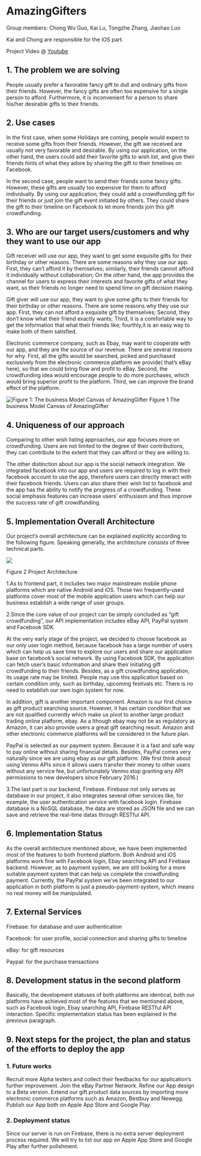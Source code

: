 # AmazingGifters
Group members: Chong Wu Guo, Kai Lu, Tongzhe Zhang, Jiaohao Luo

Kai and Chong are responsible for the iOS part.

Project Video @ [Youtube](https://www.youtube.com/watch?v=7hj5-vhBFlY)

## 1. The problem we are solving

People usually prefer a favorable fancy gift to dull and ordinary gifts from their friends. However, the fancy gifts are often too expensive for a single person to afford. Furthermore, it is inconvenient for a person to share his/her desirable gifts to their friends.

## 2. Use cases

In the first case, when some Holidays are coming, people would expect to receive some gifts from their friends. However, the gift we received are usually not very favorable and desirable.  By using our application, on the other hand, the users could add their favorite gifts to wish list, and give their friends hints of what they adore by sharing the gift to their timelines on Facebook. 

In the second case, people want to send their friends some fancy gifts. However, these gifts are usually too expensive for them to afford individually. By using our application, they could add a crowdfunding gift for their friends or just join the gift event initiated by others. They could share the gift to their timeline on Facebook to let more friends join this gift crowdfunding.

## 3. Who are our target users/customers and why they want to use our app

Gift receiver will use our app, they want to get some exquisite gifts for their birthday or other reasons. There are some reasons why they use our app. First, they can’t afford it by themselves; similarly, their friends cannot afford it individually without collaboration; On the other hand, the app provides the channel for users to express their interests and favorite gifts of what they want, so their friends no longer need to spend time on gift decision making.

Gift giver will use our app, they want to give some gifts to their friends for their birthday or other reasons. There are some reasons why they use our app. First, they can not afford a exquisite gift by themselves; Second, they don’t know what their friend exactly wants; Third,  it is a comfortable way to get the information that what their friends like; fourthly,it is an easy way to make both of them satisfied.
 
Electronic commerce company, such as Ebay, may want to cooperate with our app, and they are the source of our revenue. There are several reasons for why. First, all the gifts would be searched, picked and purchased exclusively from the electronic commerce platform we provide( that’s eBay here), so that we could bring flow and profit to eBay. Second, the crowdfunding idea would encourage people to do more purchases, which would bring superior profit to the platform. Third, we can improve the brand effect of the platform.

![Figure 1: The business Model Canvas of AmazingGifter](https://firebasestorage.googleapis.com/v0/b/amazinggifter-prealpha.appspot.com/o/BMC%20Of%20Gift.jpg?alt=media&token=b34ed34a-f749-492d-b39d-99e89a558aae)
Figure 1 The business Model Canvas of AmazingGifter 

## 4. Uniqueness of our approach

Comparing to other wish listing approaches, our app focuses more on crowdfunding. Users are not limited to the degree of their contributions, they can contribute to the extent that they can afford or they are willing to. 

The other distinction about our app is the social network integration. We integrated facebook into our app and users are required to log in with their facebook account to use the app, therefore users can directly interact with their facebook friends. Users can also share their wish list to facebook and the app has the ability to notify the progress of a crowdfunding. These social emphasis features can increase users’ enthusiasm and thus improve the success rate of gift crowdfunding.

## 5. Implementation Overall Architecture

Our project’s overall architecture can be explained explicitly according to the following figure. Speaking generally, the architecture consists of three technical parts.

![](https://firebasestorage.googleapis.com/v0/b/amazinggifter-prealpha.appspot.com/o/Copy%20of%20Application%20architecture%20(1).png?alt=media&token=9c61e89c-1200-4085-87a6-483f89a7050f)

Figure 2 Project Architecture

1.As to frontend part, it includes two major mainstream mobile phone platforms which are native Android and iOS. Those two frequently-used platforms cover most of the mobile application users which can help our business establish a wide range of user groups.

2.Since the core value of our project can be simply concluded as “gift crowdfunding”, our API implementation includes eBay API, PayPal system and Facebook SDK. 

At the very early stage of the project, we decided to choose facebook as our only user login method, because facebook has a large number of users which can help us save time to explore our users and share our application base on facebook’s social network. By using Facebook SDK, the application can fetch user’s basic information and share their initiating gift crowdfunding to their friends. Besides, as a gift crowdfunding application, its usage rate may be limited. People may use this application based on certain condition only, such as birthday, upcoming festivals etc. There is no need to establish our own login system for now. 

In addition, gift is another important component. Amazon is our first choice as gift product searching source. However, it has certain condition that we are not qualified currently which make us pivot to another large product trading online platform, ebay. As a lthough ebay may not be as regulatory as Amazon, it can also provide users a great gift searching result. Amazon and other electronic commerce platforms will be considered in the future plan. 

PayPal is selected as our payment system. Because it is a fast and safe way to pay online without sharing financial details. Besides, PayPal comes very naturally since we are using ebay as our gift platform. (We first think about using Venmo APIs since it allows users transfer their money to other users without any service fee, but unfortunately Venmo stop granting any API permissions to new developers since February 2016.)

3.The last part is our backend, Firebase. Firebase not only serves as database in our project, it also integrates several other services like, for example, the user authentication service with facebook login. Firebase database is a NoSQL database, the data are stored as JSON file and we can save and retrieve the real-time datas through RESTful API. 

## 6. Implementation Status

As the overall architecture mentioned above, we have been implemented most of the features to both frontend platform. Both Android and iOS platforms work fine with Facebook login, Ebay searching API and Firebase backend. However, as to payment system, we are still looking for a more suitable payment system that can help us complete the crowdfunding payment. Currently, the PayPal system we’ve been integrated to our application in both platform is just a pseudo-payment-system, which means no real money will be manipulated.

## 7. External Services

Firebase: for database and user authentication

Facebook: for user profile, social connection and sharing gifts to timeline

eBay: for gift resources

Paypal: for the purchase transactions


## 8. Development status in the second platform

Basically, the development statuses of both platforms are identical, both our platforms have achieved most of the features that we mentioned above, such as Facebook login, Ebay searching API, Firebase RESTful API interaction. Specific implementation status has been explained in the previous paragraph.  

## 9. Next steps for the project, the plan and status of the efforts to deploy the app

### 1. Future works
Recruit more Alpha testers and collect their feedbacks for our application’s further improvement.
Join the eBay Partner Network.
Refine our App design to a Beta version.
Extend our gift product data sources by importing more electronic commerce platforms  such as Amazon, Bestbuy and Newegg.
Publish our App both on Apple App Store and Google Play. 

### 2.  Deployment status
Since our server is run on Firebase, there is no extra server deployment process required. We will try to list our app on Apple App Store and Google Play after further polishment.
